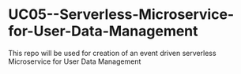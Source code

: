 # UC05--Serverless-Microservice-for-User-Data-Management
This repo will be used for creation of an event driven serverless Microservice for User Data Management
